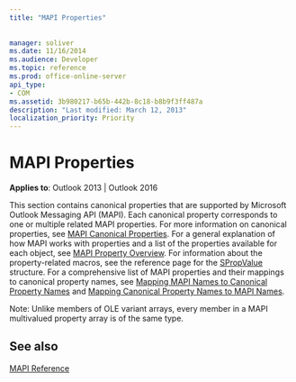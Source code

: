 ```yaml
---
title: "MAPI Properties"
 
 
manager: soliver
ms.date: 11/16/2014
ms.audience: Developer
ms.topic: reference
ms.prod: office-online-server
api_type:
- COM
ms.assetid: 3b980217-b65b-442b-8c18-b8b9f3ff487a
description: "Last modified: March 12, 2013"
localization_priority: Priority
---
```


# MAPI Properties

 
  
**Applies to**: Outlook 2013 | Outlook 2016 
  
This section contains canonical properties that are supported by Microsoft Outlook Messaging API (MAPI). Each canonical property corresponds to one or multiple related MAPI properties. For more information on canonical properties, see [MAPI Canonical Properties](mapi-canonical-properties.md). For a general explanation of how MAPI works with properties and a list of the properties available for each object, see [MAPI Property Overview](mapi-property-overview.md). For information about the property-related macros, see the reference page for the [SPropValue](spropvalue.md) structure. For a comprehensive list of MAPI properties and their mappings to canonical property names, see [Mapping MAPI Names to Canonical Property Names](mapping-mapi-names-to-canonical-property-names.md) and [Mapping Canonical Property Names to MAPI Names](mapping-canonical-property-names-to-mapi-names.md). 
  
Note: Unlike members of OLE variant arrays, every member in a MAPI multivalued property array is of the same type. 
  
## See also



[MAPI Reference](mapi-reference.md)

